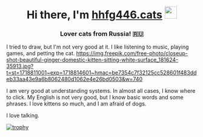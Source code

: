 <h1 align="center">Hi there, I'm <a href="https://spacehey.com/hhfg446" target="_blank">hhfg446.cats</a> 
<img src="https://github.com/blackcater/blackcater/raw/main/images/Hi.gif" height="32"/></h1>
<h3 align="center">Lover cats from Russia! 🇷🇺</h3>

I tried to draw, but I'm not very good at it. I like listening to music, playing games, and petting the cat. https://img.freepik.com/free-photo/closeup-shot-beautiful-ginger-domestic-kitten-sitting-white-surface_181624-35913.jpg?t=st=1718811001~exp=1718814601~hmac=be7354c7f32125cc528601f483ddeb33aa43e9a6b8062480d1062e4e26bd0503&w=740

I am very good at understanding systems. In almost all cases, I know where to click. My English is not very good, but I know basic words and some phrases. I love kittens so much, and I am afraid of dogs.

I love talking.


[![trophy](https://github-profile-trophy.vercel.app/?username=hhfg446-cats)](https://github.com/hhfg446-cats/github-profile-trophy)
